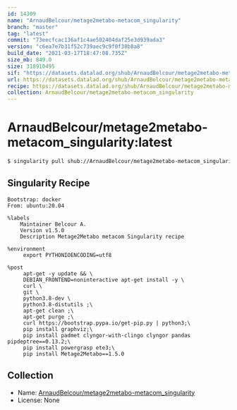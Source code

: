 ```yaml
---
id: 14309
name: "ArnaudBelcour/metage2metabo-metacom_singularity"
branch: "master"
tag: "latest"
commit: "73eecfcac136af1c4ae502404daf25e3d939ada3"
version: "c6ea7e7b31f52c739aec9c9f0f38b8a8"
build_date: "2021-03-17T18:47:08.735Z"
size_mb: 849.0
size: 318910495
sif: "https://datasets.datalad.org/shub/ArnaudBelcour/metage2metabo-metacom_singularity/latest/2021-03-17-73eecfca-c6ea7e7b/c6ea7e7b31f52c739aec9c9f0f38b8a8.sif"
url: https://datasets.datalad.org/shub/ArnaudBelcour/metage2metabo-metacom_singularity/latest/2021-03-17-73eecfca-c6ea7e7b/
recipe: https://datasets.datalad.org/shub/ArnaudBelcour/metage2metabo-metacom_singularity/latest/2021-03-17-73eecfca-c6ea7e7b/Singularity
collection: ArnaudBelcour/metage2metabo-metacom_singularity
---
```


# ArnaudBelcour/metage2metabo-metacom_singularity:latest

```bash
$ singularity pull shub://ArnaudBelcour/metage2metabo-metacom_singularity:latest
```

## Singularity Recipe

```singularity
Bootstrap: docker
From: ubuntu:20.04

%labels
    Maintainer Belcour A.
    Version v1.5.0
    Description Metage2Metabo metacom Singularity recipe

%environment
     export PYTHONIOENCODING=utf8

%post
     apt-get -y update && \
     DEBIAN_FRONTEND=noninteractive apt-get install -y \
     curl \
     git \
     python3.8-dev \
     python3.8-distutils ;\
     apt-get clean ;\
     apt-get purge ;\
     curl https://bootstrap.pypa.io/get-pip.py | python3;\
     pip install graphviz;\
     pip install padmet clyngor-with-clingo clyngor pandas pipdeptree==0.13.2;\
     pip install powergrasp ete3;\
     pip install Metage2Metabo==1.5.0
```

## Collection

 - Name: [ArnaudBelcour/metage2metabo-metacom_singularity](https://github.com/ArnaudBelcour/metage2metabo-metacom_singularity)
 - License: None

